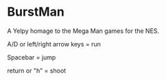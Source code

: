 # BurstMan

A Yelpy homage to the Mega Man games for the NES.

A/D or left/right arrow keys = run

Spacebar = jump

return or "h" = shoot
